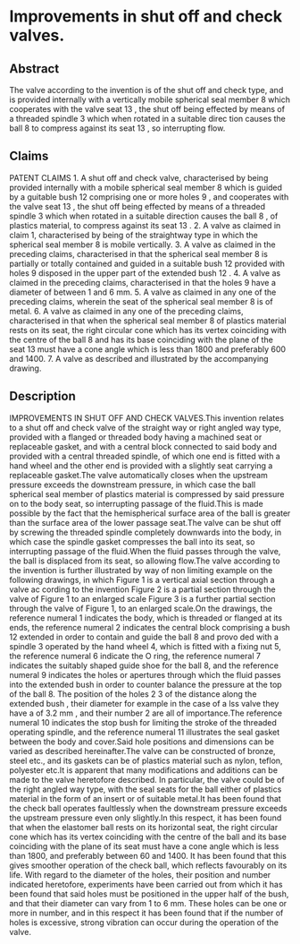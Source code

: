 # Improvements in shut off and check valves.

## Abstract
The valve according to the invention is of the shut off and check type, and is provided internally with a vertically mobile spherical seal member 8 which cooperates with the valve seat 13 , the shut off being effected by means of a threaded spindle 3 which when rotated in a suitable direc tion causes the ball 8 to compress against its seat 13 , so interrupting flow.

## Claims
PATENT CLAIMS 1. A shut off and check valve, characterised by being provided internally with a mobile spherical seal member 8 which is guided by a guitable bush 12 comprising one or more holes 9 , and cooperates with the valve seat 13 , the shut off being effected by means of a threaded spindle 3 which when rotated in a suitable direction causes the ball 8 , of plastics material, to compress against its seat 13 . 2. A valve as claimed in claim 1, characterised by being of the straightway type in which the spherical seal member 8 is mobile vertically. 3. A valve as claimed in the preceding claims, characterised in that the spherical seal member 8 is partially or totally contained and guided in a suitable bush 12 provided with holes 9 disposed in the upper part of the extended bush 12 . 4. A valve as claimed in the preceding claims, characterised in that the holes 9 have a diameter of between 1 and 6 mm. 5. A valve as claimed in any one of the preceding claims, wherein the seat of the spherical seal member 8 is of metal. 6. A valve as claimed in any one of the preceding claims, characterised in that when the spherical seal member 8 of plastics material rests on its seat, the right circular cone which has its vertex coinciding with the centre of the ball 8 and has its base coinciding with the plane of the seat 13 must have a cone angle which is less than 1800 and preferably 600 and 1400. 7. A valve as described and illustrated by the accompanying drawing.

## Description
IMPROVEMENTS IN SHUT OFF AND CHECK VALVES.This invention relates to a shut off and check valve of the straight way or right angled way type, provided with a flanged or threaded body having a machined seat or replaceable gasket, and with a central block connected to said body and provided with a central threaded spindle, of which one end is fitted with a hand wheel and the other end is provided with a slightly seat carrying a replaceable gasket.The valve automatically closes when the upstream pressure exceeds the downstream pressure, in which case the ball spherical seal member of plastics material is compressed by said pressure on to the body seat, so interrupting passage of the fluid.This is made possible by the fact that the hemispherical surface area of the ball is greater than the surface area of the lower passage seat.The valve can be shut off by screwing the threaded spindle completely downwards into the body, in which case the spindle gasket compresses the ball into its seat, so interrupting passage of the fluid.When the fluid passes through the valve, the ball is displaced from its seat, so allowing flow.The valve according to the invention is further illustrated by way of non limiting example on the following drawings, in which Figure 1 is a vertical axial section through a valve ac cording to the invention Figure 2 is a partial section through the valve of Figure 1 to an enlarged scale Figure 3 is a further partial section through the valve of Figure 1, to an enlarged scale.On the drawings, the reference numeral 1 indicates the body, which is threaded or flanged at its ends, the reference numeral 2 indicates the central block comprising a bush 12 extended in order to contain and guide the ball 8 and provo ded with a spindle 3 operated by the hand wheel 4, which is fitted with a fixing nut 5, the reference numeral 6 indicate the O ring, the reference numeral 7 indicates the suitably shaped guide shoe for the ball 8, and the reference numeral 9 indicates the holes or apertures through which the fluid passes into the extended bush in order to counter balance the pressure at the top of the ball 8. The position of the holes 2 3 of the distance along the extended bush , their diameter for example in the case of a lss valve they have a of 3.2 mm , and their number 2 are all of importance.The reference numeral 10 indicates the stop bush for limiting the stroke of the threaded operating spindle, and the reference numeral 11 illustrates the seal gasket between the body and cover.Said hole positions and dimensions can be varied as described hereinafter.The valve can be constructed of bronze, steel etc., and its gaskets can be of plastics material such as nylon, teflon, polyester etc.It is apparent that many modifications and additions can be made to the valve heretofore described. In particular, the valve could be of the right angled way type, with the seal seats for the ball either of plastics material in the form of an insert or of suitable metal.It has been found that the check ball operates faultlessly when the downstream pressure exceeds the upstream pressure even only slightly.In this respect, it has been found that when the elastomer ball rests on its horizontal seat, the right circular cone which has its vertex coinciding with the centre of the ball and its base coinciding with the plane of its seat must have a cone angle which is less than 1800, and preferably between 60 and 1400. It has been found that this gives smoother operation of the check ball, which reflects favourably on its life. With regard to the diameter of the holes, their position and number indicated heretofore, experiments have been carried out from which it has been found that said holes must be positioned in the upper half of the bush, and that their diameter can vary from 1 to 6 mm. These holes can be one or more in number, and in this respect it has been found that if the number of holes is excessive, strong vibration can occur during the operation of the valve.